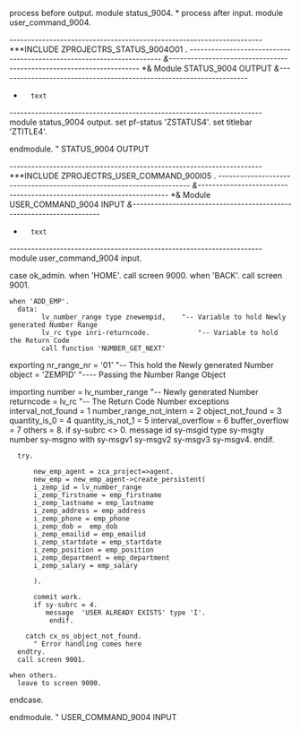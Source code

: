 process before output.
 module status_9004.
*
process after input.
 module user_command_9004.

*----------------------------------------------------------------------*
***INCLUDE ZPROJECTRS_STATUS_9004O01 .
*----------------------------------------------------------------------*
*&---------------------------------------------------------------------*
*&      Module  STATUS_9004  OUTPUT
*&---------------------------------------------------------------------*
*       text
*----------------------------------------------------------------------*
module status_9004 output.
  set pf-status 'ZSTATUS4'.
  set titlebar 'ZTITLE4'.

endmodule.                 " STATUS_9004  OUTPUT

*----------------------------------------------------------------------*
***INCLUDE ZPROJECTRS_USER_COMMAND_900I05 .
*----------------------------------------------------------------------*
*&---------------------------------------------------------------------*
*&      Module  USER_COMMAND_9004  INPUT
*&---------------------------------------------------------------------*
*       text
*----------------------------------------------------------------------*
module user_command_9004 input.

  case ok_admin.
    when 'HOME'.
      call screen 9000.
    when 'BACK'.
      call screen 9001.

    when 'ADD_EMP'.
      data:
            lv_number_range type znewempid,    "-- Variable to hold Newly generated Number Range
            lv_rc type inri-returncode.            "-- Variable to hold the Return Code
            call function 'NUMBER_GET_NEXT'
  exporting
    nr_range_nr             = '01'                "-- This hold the Newly generated Number
    object                  = 'ZEMPID'       "---- Passing the Number Range Object

  importing
    number                  = lv_number_range "-- Newly generated Number
    returncode              = lv_rc                   "-- The Return Code Number
  exceptions
    interval_not_found      = 1
    number_range_not_intern = 2
    object_not_found        = 3
    quantity_is_0           = 4
    quantity_is_not_1       = 5
    interval_overflow       = 6
    buffer_overflow         = 7
    others                  = 8.
if sy-subrc <> 0.
  message id sy-msgid type sy-msgty number sy-msgno
          with sy-msgv1 sy-msgv2 sy-msgv3 sy-msgv4.
endif.

      try.

          new_emp_agent = zca_project=>agent.
          new_emp = new_emp_agent->create_persistent(
          i_zemp_id = lv_number_range
          i_zemp_firstname = emp_firstname
          i_zemp_lastname = emp_lastname
          i_zemp_address = emp_address
          i_zemp_phone = emp_phone
          i_zemp_dob =  emp_dob
          i_zemp_emailid = emp_emailid
          i_zemp_startdate = emp_startdate
          i_zemp_position = emp_position
          i_zemp_department = emp_department
          i_zemp_salary = emp_salary

          ).

          commit work.
          if sy-subrc = 4.
             message  'USER ALREADY EXISTS' type 'I'.
              endif.

        catch cx_os_object_not_found.
          " Error handling comes here
      endtry.
      call screen 9001.

    when others.
      leave to screen 9000.
  endcase.

endmodule.                 " USER_COMMAND_9004  INPUT



